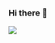 ### Hi there 👋

<!--
**mt-v/mt-v** is a ✨ _special_ ✨ repository because its `README.md` (this file) appears on your GitHub profile.

Here are some ideas to get you started:

- 🔭 I’m currently working on ...
- 🌱 I’m currently learning ...
- 👯 I’m looking to collaborate on ...
- 🤔 I’m looking for help with ...
- 💬 Ask me about ...
- 📫 How to reach me: ...
- 😄 Pronouns: ...
- ⚡ Fun fact: ...
-->

<!-- HOWDY? NOTHING FANCY HERE -->

<img align="center" src="https://github-readme-stats.vercel.app/api?username=mt-v&theme=merko&count_private=true&include_all_commits=true&show_icons=true&show=reviews,prs_merged,prs_merged_percentage" />
